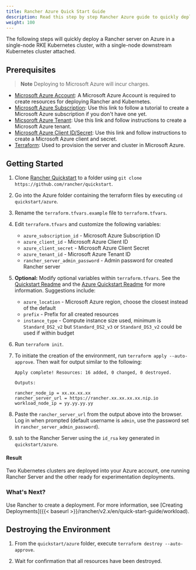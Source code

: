 ```yaml
---
title: Rancher Azure Quick Start Guide
description: Read this step by step Rancher Azure guide to quickly deploy a Rancher Server with a single node cluster attached.
weight: 100
---
```


The following steps will quickly deploy a Rancher server on Azure in a single-node RKE Kubernetes cluster, with a single-node downstream Kubernetes cluster attached.

## Prerequisites

>**Note**
>Deploying to Microsoft Azure will incur charges.

- [Microsoft Azure Account](https://azure.microsoft.com/en-us/free/): A Microsoft Azure Account is required to create resources for deploying Rancher and Kubernetes.
- [Microsoft Azure Subscription](https://docs.microsoft.com/en-us/azure/cost-management-billing/manage/create-subscription#create-a-subscription-in-the-azure-portal): Use this link to follow a tutorial to create a Microsoft Azure subscription if you don't have one yet.
- [Micsoroft Azure Tenant](https://docs.microsoft.com/en-us/azure/active-directory/develop/quickstart-create-new-tenant): Use this link and follow instructions to create a Microsoft Azure tenant.
- [Microsoft Azure Client ID/Secret](https://docs.microsoft.com/en-us/azure/active-directory/develop/howto-create-service-principal-portal): Use this link and follow instructions to create a Microsoft Azure client and secret.
- [Terraform](https://www.terraform.io/downloads.html): Used to provision the server and cluster in Microsoft Azure.


## Getting Started

1. Clone [Rancher Quickstart](https://github.com/rancher/quickstart) to a folder using `git clone https://github.com/rancher/quickstart`.

1. Go into the Azure folder containing the terraform files by executing `cd quickstart/azure`.

1. Rename the `terraform.tfvars.example` file to `terraform.tfvars`.

1. Edit `terraform.tfvars` and customize the following variables:
    - `azure_subscription_id` - Microsoft Azure Subscription ID
    - `azure_client_id` - Microsoft Azure Client ID
    - `azure_client_secret` - Microsoft Azure Client Secret
    - `azure_tenant_id` - Microsoft Azure Tenant ID
    - `rancher_server_admin_password` - Admin password for created Rancher server

2. **Optional:** Modify optional variables within `terraform.tfvars`.
See the [Quickstart Readme](https://github.com/rancher/quickstart) and the [Azure Quickstart Readme](https://github.com/rancher/quickstart/tree/master/azure) for more information.
Suggestions include:
    - `azure_location` - Microsoft Azure region, choose the closest instead of the default
    - `prefix` - Prefix for all created resources
    - `instance_type` - Compute instance size used, minimum is `Standard_DS2_v2` but `Standard_DS2_v3` or `Standard_DS3_v2` could be used if within budget

1. Run `terraform init`.

1. To initiate the creation of the environment, run `terraform apply --auto-approve`. Then wait for output similar to the following:

    ```
    Apply complete! Resources: 16 added, 0 changed, 0 destroyed.

    Outputs:

    rancher_node_ip = xx.xx.xx.xx
    rancher_server_url = https://rancher.xx.xx.xx.xx.nip.io
    workload_node_ip = yy.yy.yy.yy
    ```

1. Paste the `rancher_server_url` from the output above into the browser. Log in when prompted (default username is `admin`, use the password set in `rancher_server_admin_password`).
2. ssh to the Rancher Server using the `id_rsa` key generated in `quickstart/azure`.

#### Result

Two Kubernetes clusters are deployed into your Azure account, one running Rancher Server and the other ready for experimentation deployments.

### What's Next?

Use Rancher to create a deployment. For more information, see [Creating Deployments]({{< baseurl >}}/rancher/v2.x/en/quick-start-guide/workload).

## Destroying the Environment

1. From the `quickstart/azure` folder, execute `terraform destroy --auto-approve`.

2. Wait for confirmation that all resources have been destroyed.
